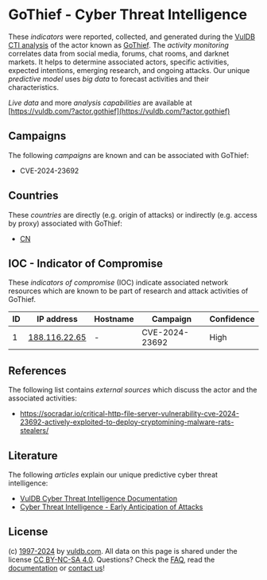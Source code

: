 # GoThief - Cyber Threat Intelligence

These _indicators_ were reported, collected, and generated during the [VulDB CTI analysis](https://vuldb.com/?kb.cti) of the actor known as [GoThief](https://vuldb.com/?actor.gothief). The _activity monitoring_ correlates data from social media, forums, chat rooms, and darknet markets. It helps to determine associated actors, specific activities, expected intentions, emerging research, and ongoing attacks. Our unique _predictive model_ uses _big data_ to forecast activities and their characteristics.

_Live data_ and more _analysis capabilities_ are available at [https://vuldb.com/?actor.gothief](https://vuldb.com/?actor.gothief)

## Campaigns

The following _campaigns_ are known and can be associated with GoThief:

* CVE-2024-23692

## Countries

These _countries_ are directly (e.g. origin of attacks) or indirectly (e.g. access by proxy) associated with GoThief:

* [CN](https://vuldb.com/?country.cn)

## IOC - Indicator of Compromise

These _indicators of compromise_ (IOC) indicate associated network resources which are known to be part of research and attack activities of GoThief.

ID | IP address | Hostname | Campaign | Confidence
-- | ---------- | -------- | -------- | ----------
1 | [188.116.22.65](https://vuldb.com/?ip.188.116.22.65) | - | CVE-2024-23692 | High

## References

The following list contains _external sources_ which discuss the actor and the associated activities:

* https://socradar.io/critical-http-file-server-vulnerability-cve-2024-23692-actively-exploited-to-deploy-cryptomining-malware-rats-stealers/

## Literature

The following _articles_ explain our unique predictive cyber threat intelligence:

* [VulDB Cyber Threat Intelligence Documentation](https://vuldb.com/?kb.cti)
* [Cyber Threat Intelligence - Early Anticipation of Attacks](https://www.scip.ch/en/?labs.20201022)

## License

(c) [1997-2024](https://vuldb.com/?kb.changelog) by [vuldb.com](https://vuldb.com/?kb.about). All data on this page is shared under the license [CC BY-NC-SA 4.0](https://creativecommons.org/licenses/by-nc-sa/4.0/). Questions? Check the [FAQ](https://vuldb.com/?kb.faq), read the [documentation](https://vuldb.com/?kb) or [contact us](https://vuldb.com/?contact)!
